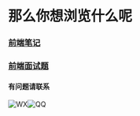# 那么你想浏览什么呢

### [前端笔记](/notes)

### [前端面试题](/interview)

#### 有问题请联系

![WX](http://cdn.bingkele.cc/Wechatqrcode.png)![QQ](http://cdn.bingkele.cc/QQqrcode.png)
